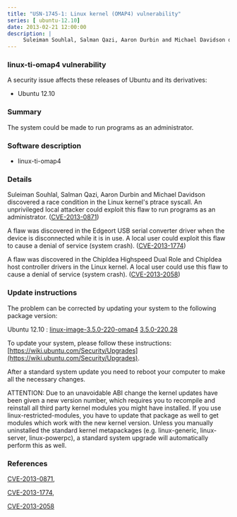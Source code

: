 ```yaml
---
title: "USN-1745-1: Linux kernel (OMAP4) vulnerability"
series: [ ubuntu-12.10]
date: 2013-02-21 12:00:00
description: |
     Suleiman Souhlal, Salman Qazi, Aaron Durbin and Michael Davidson discovered a race condition in the Linux kernel&#39;s ptrace syscall. An unprivileged local attacker could exploit this flaw to run programs as an administrator. ([CVE-2013-0871](http://people.ubuntu.com/~ubuntu-security/cve/CVE-2013-0871))
--- 
```

 
### linux-ti-omap4 vulnerability

A security issue affects these releases of Ubuntu and its derivatives:

* Ubuntu 12.10

### Summary

The system could be made to run programs as an administrator. 

### Software description

* linux-ti-omap4 

### Details

 Suleiman Souhlal, Salman Qazi, Aaron Durbin and Michael Davidson discovered a race condition in the Linux kernel&#39;s ptrace syscall. An unprivileged local attacker could exploit this flaw to run programs as an administrator. ([CVE-2013-0871](http://people.ubuntu.com/~ubuntu-security/cve/CVE-2013-0871))

A flaw was discovered in the Edgeort USB serial converter driver when the device is disconnected while it is in use. A local user could exploit this flaw to cause a denial of service (system crash). ([CVE-2013-1774](http://people.ubuntu.com/~ubuntu-security/cve/CVE-2013-1774))

A flaw was discovered in the ChipIdea Highspeed Dual Role and ChipIdea host controller drivers in the Linux kernel. A local user could use this flaw to cause a denial of service (system crash). ([CVE-2013-2058](http://people.ubuntu.com/~ubuntu-security/cve/CVE-2013-2058)) 

### Update instructions

The problem can be corrected by updating your system to the following package version:

Ubuntu 12.10
 : [linux-image-3.5.0-220-omap4](https://launchpad.net/ubuntu/+source/linux-ti-omap4) <span> [3.5.0-220.28](https://launchpad.net/ubuntu/+source/linux-ti-omap4/3.5.0-220.28) </span> 

To update your system, please follow these instructions: [https://wiki.ubuntu.com/Security/Upgrades](https://wiki.ubuntu.com/Security/Upgrades).

After a standard system update you need to reboot your computer to make all the necessary changes.

ATTENTION: Due to an unavoidable ABI change the kernel updates have been given a new version number, which requires you to recompile and reinstall all third party kernel modules you might have installed. If you use linux-restricted-modules, you have to update that package as well to get modules which work with the new kernel version. Unless you manually uninstalled the standard kernel metapackages (e.g. linux-generic, linux-server, linux-powerpc), a standard system upgrade will automatically perform this as well. 

### References

 [CVE-2013-0871](http://people.ubuntu.com/~ubuntu-security/cve/CVE-2013-0871), 

 [CVE-2013-1774](http://people.ubuntu.com/~ubuntu-security/cve/CVE-2013-1774), 

 [CVE-2013-2058](http://people.ubuntu.com/~ubuntu-security/cve/CVE-2013-2058)
 
